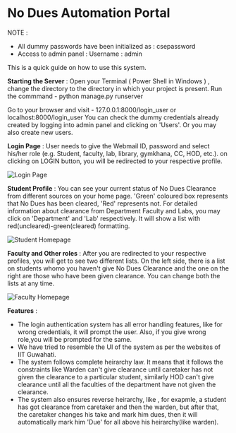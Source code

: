 # No Dues Automation Portal

NOTE : 
* All dummy passwords have been initialized as : csepassword
* Access to admin panel :  Username : admin

This is a quick guide on how to use this system.

**Starting the Server** : Open your Terminal ( Power Shell in Windows ) , change the directory to the directory in which your project is present. Run the commmand - python manage.py runserver

Go to your browser and visit - 127.0.0.1:8000/login_user or localhost:8000/login_user
You can check the dummy credentials already created by logging into admin panel and clicking on 'Users'. Or you may also create new users.

**Login Page** : User needs to give the Webmail ID, password and select his/her role (e.g. Student, faculty, lab, library, gymkhana, CC, HOD, etc.). on clicking on LOGIN button, you will be redirected to your respective profile.

![Login Page](main/images/login.png)

**Student Profile** : You can see your current status of No Dues Clearance from different sources on your home page. 
'Green' coloured box represents that No Dues has been cleared, 'Red' represents not.
For detailed information about clearance from Department Faculty and Labs, you may click on 'Department' and 'Lab' respectively.
It will show a list with red(uncleared)-green(cleared) formatting.

![Student Homepage](main/images/student.png)

**Faculty and Other roles**  : After you are redirected to your respective profiles, you will get to see two different lists. 
On the left side, there is a list on students whomo you haven't give No Dues Clearance and the one on the right are those who have been given clearance.
You can change both the lists at any time.

![Faculty Homepage](main/images/faculty.png)

**Features** :
* The login authentication system has all error handling features, like for wrong credentials, it will prompt the user. Also, if you give wrong role,you will be prompted for the same.
* We have tried to resemble the UI of the system as per the websites of IIT Guwahati.
* The system follows complete heirarchy law. It means that it follows the constraints like Warden can't give clearance until caretaker has not given the clearance to a particular student, similarly HOD can't give clearance until all the faculties of the department have not given the clearance.
* The system also ensures reverse heirarchy, like , for exapmle, a student has got clearance from caretaker and then the warden, but after that, the caretaker changes his take and mark him dues, then it will automatically mark him 'Due' for all above his heirarchy(like warden).





                           
